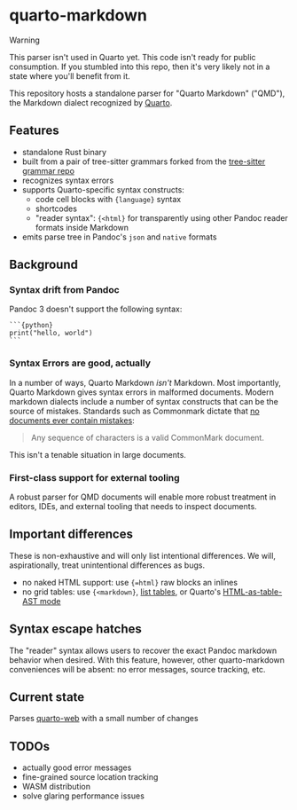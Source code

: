 # quarto-markdown

> [!WARNING]
> This parser isn't used in Quarto yet. This code isn't ready for public consumption. If you stumbled into this repo, then it's very likely not in a state where you'll benefit from it.

This repository hosts a standalone parser for "Quarto Markdown" ("QMD"), the Markdown dialect recognized by [Quarto](https://quarto.org).

## Features

- standalone Rust binary
- built from a pair of tree-sitter grammars forked from the [tree-sitter grammar repo](https://github.com/tree-sitter-grammars/tree-sitter-markdown/)
- recognizes syntax errors
- supports Quarto-specific syntax constructs:
  - code cell blocks with `{language}` syntax
  - shortcodes
  - "reader syntax": `{<html}` for transparently using other Pandoc reader formats inside Markdown
- emits parse tree in Pandoc's `json` and `native` formats

## Background

### Syntax drift from Pandoc

Pandoc 3 doesn't support the following syntax:

````
```{python}
print("hello, world")
```
````

### Syntax Errors are good, actually

In a number of ways, Quarto Markdown _isn't_ Markdown. Most importantly, Quarto Markdown gives syntax errors in malformed documents.
Modern markdown dialects include a number of syntax constructs that can be the source of mistakes.
Standards such as Commonmark dictate that [no documents ever contain mistakes](https://spec.commonmark.org/0.31.2/#preliminaries):

> Any sequence of characters is a valid CommonMark document.

This isn't a tenable situation in large documents.

### First-class support for external tooling

A robust parser for QMD documents will enable more robust treatment in editors, IDEs, and external tooling that needs to inspect documents.

## Important differences

These is non-exhaustive and will only list intentional differences.
We will, aspirationally, treat unintentional differences as bugs.

- no naked HTML support: use `{=html}` raw blocks an inlines
- no grid tables: use `{<markdown}`, [list tables](https://github.com/pandoc-ext/list-table), or Quarto's [HTML-as-table-AST mode](https://quarto.org/docs/authoring/tables.html#html-tables)

## Syntax escape hatches

The "reader" syntax allows users to recover the exact Pandoc markdown behavior when desired.
With this feature, however, other quarto-markdown conveniences will be absent: no error messages, source tracking, etc.

## Current state

Parses [quarto-web](https://github.com/quarto-dev/quarto-web) with a small number of changes

## TODOs

- actually good error messages
- fine-grained source location tracking
- WASM distribution
- solve glaring performance issues